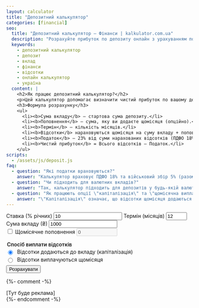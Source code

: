 ```yaml
---
layout: calculator
title: "Депозитний калькулятор"
categories: [financial]
seo:
  title: "Депозитний калькулятор — Фінанси | kalkulator.com.ua"
  description: "Розрахуйте прибуток по депозиту онлайн з урахуванням податків (ПДФО 18% + військовий збір 5%) в 2025 році. Підтримка щомісячного поповнення та вибору способу виплати відсотків."
  keywords:
    - депозитний калькулятор
    - депозит
    - вклад
    - фінанси
    - відсотки
    - онлайн калькулятор
    - україна
  content: |
    <h2>Як працює депозитний калькулятор?</h2>
    <p>Цей калькулятор допомагає визначити чистий прибуток по вашому депозиту з урахуванням податків у 2025 році: ПДФО 18% та військовий збір 5% від суми відсотків (разом 23%). Ви можете врахувати щомісячне поповнення, а також обрати спосіб виплати відсотків: щомісячно чи з капіталізацією.</p>
    <h3>Формула розрахунку</h3>
    <ul>
      <li><b>Сума вкладу</b> — стартова сума депозиту.</li>
      <li><b>Поповнення</b> — сума, яку ви додаєте щомісяця (опційно).</li>
      <li><b>Термін</b> — кількість місяців.</li>
      <li><b>Відсотки</b> нараховуються щомісяця на суму вкладу + поповнення (з капіталізацією) або виплачуються окремо без капіталізації.</li>
      <li><b>Податок</b> — 23% від суми нарахованих відсотків (ПДФО 18% + військовий збір 5%).</li>
      <li><b>Чистий прибуток</b> = Всього відсотків – Податок.</li>
    </ul>
scripts:
  - /assets/js/deposit.js
faq:
  - question: "Які податки враховуються?"
    answer: "Калькулятор враховує ПДФО 18% та військовий збір 5% (разом 23%) від суми нарахованих відсотків."
  - question: "Чи підходить для валютних вкладів?"
    answer: "Так, калькулятор підходить для депозитів у будь-якій валюті, адже податкові ставки однакові для всіх валют."
  - question: "Як працюють опції \"капіталізація\" та \"щомісячна виплата\" відсотків?"
    answer: "\"Капіталізація\" означає, що відсотки щомісяця додаються до суми вкладу і надалі теж приносять дохід. \"Щомісячна виплата\" — відсотки щомісяця виплачуються окремо, без збільшення суми вкладу."
---
```


<form id="deposit-form" autocomplete="off">
  <label>
    Ставка (% річних)
    <input type="number" id="deposit-rate" required min="0" step="0.01" value="10">
  </label>
  <label>
    Термін (місяців)
    <input type="number" id="deposit-months" required min="1" max="36" value="12">
  </label>
  <label>
    Сума вкладу (₴)
    <input type="number" id="deposit-amount" required min="0" step="100" value="1000">
  </label>
  <div>
    <label>
      <input type="checkbox" id="deposit-replenish-enable">
      Щомісячне поповнення
    </label>
    <input type="number" id="deposit-replenish" min="0" step="100" value="0" style="max-width:110px;" disabled>
  </div>
  <fieldset style="border: none; padding: 0; margin: 1em 0 0.5em 0;">
    <legend style="font-size:1em;font-weight:600;margin-bottom:0.2em;">Спосіб виплати відсотків</legend>
    <div style="display: flex; flex-direction: column; gap: 0.3em;">
      <label style="display:flex; align-items:center; gap:0.6em;">
        <input type="radio" name="deposit-payout" value="capitalize" checked>
        Відсотки додаються до вкладу (капіталізація)
      </label>
      <label style="display:flex; align-items:center; gap:0.6em;">
        <input type="radio" name="deposit-payout" value="monthly">
        Відсотки виплачуються щомісяця
      </label>
    </div>
  </fieldset>
  <button type="submit">Розрахувати</button>
</form>
<div id="deposit-result" class="result"></div>

{%- comment -%}
<div class="ads">
  [Тут буде реклама]
</div>
{%- endcomment -%}
